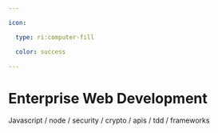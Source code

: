 ```yaml
---

icon: 

  type: ri:computer-fill

  color: success

---
```


# Enterprise Web Development

Javascript / node / security / crypto / apis / tdd / frameworks